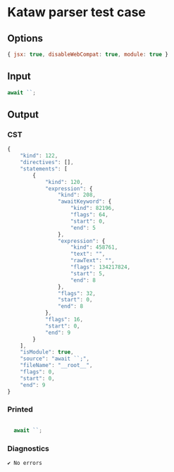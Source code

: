 # Kataw parser test case

## Options

`````js
{ jsx: true, disableWebCompat: true, module: true }
`````

## Input

`````js
await ``;
`````

## Output

### CST

```javascript
{
    "kind": 122,
    "directives": [],
    "statements": [
        {
            "kind": 120,
            "expression": {
                "kind": 208,
                "awaitKeyword": {
                    "kind": 82196,
                    "flags": 64,
                    "start": 0,
                    "end": 5
                },
                "expression": {
                    "kind": 458761,
                    "text": "",
                    "rawText": "",
                    "flags": 134217824,
                    "start": 5,
                    "end": 8
                },
                "flags": 32,
                "start": 0,
                "end": 8
            },
            "flags": 16,
            "start": 0,
            "end": 9
        }
    ],
    "isModule": true,
    "source": "await ``;",
    "fileName": "__root__",
    "flags": 0,
    "start": 0,
    "end": 9
}
```

### Printed

```javascript

  await ``;

```

### Diagnostics

```javascript
✔ No errors
```

